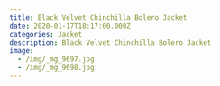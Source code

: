 ```yaml
---
title: Black Velvet Chinchilla Bolero Jacket
date: 2020-01-17T18:17:00.000Z
categories: Jacket
description: Black Velvet Chinchilla Bolero Jacket
image:
  - /img/_mg_9697.jpg
  - /img/_mg_9698.jpg
---
```


